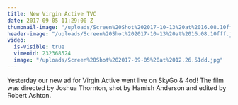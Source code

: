 ```yaml
---
title: New Virgin Active TVC
date: 2017-09-05 11:29:00 Z
thumbnail-image: "/uploads/Screen%20Shot%202017-10-13%20at%2016.08.10fff.jpg"
header-image: "/uploads/Screen%20Shot%202017-10-13%20at%2016.08.10fff.jpg"
video:
  is-visible: true
  vimeoid: 232368524
  image: "/uploads/Screen%20Shot%202017-09-05%20at%2012.26.51dd.jpg"
---
```


Yesterday our new ad for Virgin Active went live on SkyGo & 4od! The film was directed by Joshua Thornton, shot by Hamish Anderson and edited by Robert Ashton. 